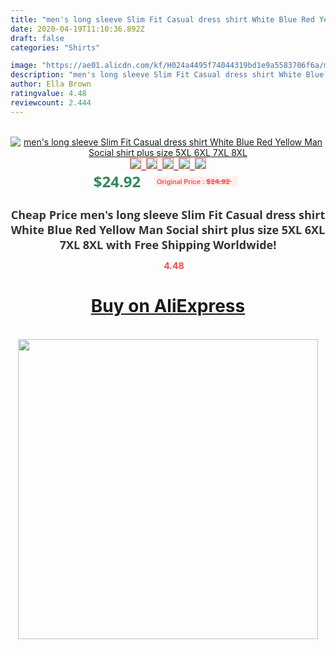 ```yaml
---
title: "men's long sleeve Slim Fit Casual dress shirt White Blue Red Yellow Man Social shirt plus size 5XL 6XL 7XL 8XL"
date: 2020-04-19T11:10:36.892Z
draft: false
categories: "Shirts"

image: "https://ae01.alicdn.com/kf/H024a4495f74044319bd1e9a5583706f6a/men-s-long-sleeve-Slim-Fit-Casual-dress-shirt-White-Blue-Red-Yellow-Man-Social-shirt.jpg"
description: "men's long sleeve Slim Fit Casual dress shirt White Blue Red Yellow Man Social shirt plus size 5XL 6XL 7XL 8XL"
author: Ella Brown
ratingvalue: 4.48
reviewcount: 2.444
---
```

<br>
<div style="text-align: center;">
<a href="https://s.click.aliexpress.com/e/_9IGtwH" target="_blank" rel="nofollow noopener noreferrer"><img alt="men's long sleeve Slim Fit Casual dress shirt White Blue Red Yellow Man Social shirt plus size 5XL 6XL 7XL 8XL" class="magnifier-image" src="https://ae01.alicdn.com/kf/H024a4495f74044319bd1e9a5583706f6a/men-s-long-sleeve-Slim-Fit-Casual-dress-shirt-White-Blue-Red-Yellow-Man-Social-shirt.jpg_640x640.jpg">
<br>
<img style="border:1px solid salmon" src="https://ae01.alicdn.com/kf/H024a4495f74044319bd1e9a5583706f6a/men-s-long-sleeve-Slim-Fit-Casual-dress-shirt-White-Blue-Red-Yellow-Man-Social-shirt.jpg_120x120.jpg">&nbsp;&nbsp;<img style="border:1px solid salmon" src="https://ae01.alicdn.com/kf/H9f0e85210bcf4404a037b06317686441G/men-s-long-sleeve-Slim-Fit-Casual-dress-shirt-White-Blue-Red-Yellow-Man-Social-shirt.jpg_120x120.jpg">&nbsp;&nbsp;<img style="border:1px solid salmon" src="https://ae01.alicdn.com/kf/Hd12aa1dfb6de4ae6b85286b723139e88T/men-s-long-sleeve-Slim-Fit-Casual-dress-shirt-White-Blue-Red-Yellow-Man-Social-shirt.jpg_120x120.jpg">&nbsp;&nbsp;<img style="border:1px solid salmon" src="https://ae01.alicdn.com/kf/Ha3ea82ac2262477180bf90e57cd6e6f1f/men-s-long-sleeve-Slim-Fit-Casual-dress-shirt-White-Blue-Red-Yellow-Man-Social-shirt.jpg_120x120.jpg">&nbsp;&nbsp;<img style="border:1px solid salmon" src="https://ae01.alicdn.com/kf/Hfc0fb707af784356995f041663c7982eH/men-s-long-sleeve-Slim-Fit-Casual-dress-shirt-White-Blue-Red-Yellow-Man-Social-shirt.jpg_120x120.jpg"></a></div><br0>
<div style="text-align: center;"><span style="background-color: white; border: 0px; box-sizing: border-box; color: seagreen; display: inline-block; font-family: &quot;open sans&quot; , &quot;arial&quot; , &quot;helvetica&quot; , sans-serif , &quot;heiti&quot;; font-size: 24px; font-stretch: inherit; font-weight: 700; line-height: inherit; margin: 0px 10px 0px 0px; padding: 0px; vertical-align: middle;">$24.92 </span>
<span style="background: rgb(255 , 241 , 241); border-radius: 3px; border: 0px; box-sizing: border-box; color: #ff4747; display: inline-block; font-family: inherit; font-size: 12px; font-stretch: inherit; font-style: inherit; font-variant: inherit; font-weight: 600; line-height: inherit; margin: 0px; padding: 2px 5px; transform: scale(0.9); vertical-align: middle;">Original Price : <b style="text-decoration: line-through;">$24.92 </b> &nbsp;&nbsp;</span></div>
<h1 style="color: #333333; display: inline-block; font-family: &quot;open sans&quot; , &quot;arial&quot; , &quot;helvetica&quot; , sans-serif , &quot;heiti&quot;; font-size: 18px; font-stretch: inherit; font-weight: 700; text-align: center;">Cheap Price men's long sleeve Slim Fit Casual dress shirt White Blue Red Yellow Man Social shirt plus size 5XL 6XL 7XL 8XL with Free Shipping Worldwide!</h1>
<div style="color: #ff4747; text-align: center;">
<img src="https://4.bp.blogspot.com/-M0ZcTcb-5uY/XleCXlxnR4I/AAAAAAAAAEc/OrjgMkXV1oMQFaCRZj5HQwOCBcu3w1FegCPcBGAYYCw/s1600/star.png" style="height: 15px;">&nbsp;<b>4.48</b></div>
<div class="button_cont" align="center"><a class="buynow_a" href="https://s.click.aliexpress.com/e/_9IGtwH" target="_blank" rel="nofollow noopener noreferrer"><H1>Buy on AliExpress</H1></a></div><br>
<div class="separator" style="clear: both; text-align: center;">
<img src="https://lh3.googleusercontent.com/-pTy5HemUv9M/XlePHvY0dAI/AAAAAAAAAE4/0nX5iRUoIWY8eMW9Dpxeirr157OZliDIgCLcBGAsYHQ/s1600/badge.gif" width="480">
</div>
